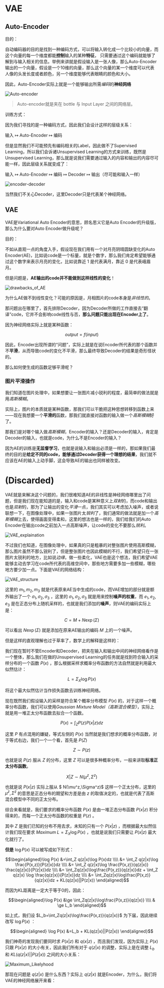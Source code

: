 # VAE
## Auto-Encoder

目的：

自动编码器的目的是找到一种编码方式，可以将输入转化成一个比较小的向量，而这个向量的每一个维度都能**控制**输入的某种**特征**， 只需要通过这个编码就能够了解到与输入相关的信息。举例来讲就是假设输入是一张人像，那么Auto-Encoder输出的一个向量，假设是一个10维的向量，那么这个向量的某一个维度可以代表人像的头发长度或者颜色，另一个维度能够代表眼睛的颜色和大小。

因此，Auto-Encoder实际上就是一个能够输出所需*编码*的**神经网络**

![Auto-encoder](./images/auto-encoder.png)

> Auto-encoder就是夹在 bottle 与 Input Layer 之间的网络层。

训练方式：

因为我们寻找的是一种编码方式，因此我们会设计这样的层级关系：

输入 $\mapsto$ Auto-Encoder $\mapsto$ 编码 

但是显然我们不可能预先有编码相关的Label，因此做不了Supervised Learning，所以我们会诉诸Unsupervised Learning的方式来训练，既然是Unsupervised Learning，那么就是说我们需要通过输入的内容和输出的内容尽可能一样，因此层级关系就变成了：

输入 $\mapsto$ Auto-Encoder $\mapsto$ 编码 $\mapsto$ Decoder $\mapsto$ 输出（尽可能和输入一样）

![encoder-decoder](./images/autoencoder_1.png)

当然我们不关心Decoder，这里Decoder只是代表某个神经网络。

## VAE
VAE是Variational Auto Encoder的意思，顾名思义它是Auto Encoder的升级版，那么为什么要对Auto Encoder做升级呢？

目的：

不如从直观一点的角度入手，假设现在我们用有一个对月亮阴晴圆缺变化的Auto Encoder(AE)，比如说code是一个标量，就是个数字，那么我们肯定希望能够通过这个数字来表示月亮的变化，比如说靠近 $1$ 是代表满月，靠近 $0$ 是代表峨眉月。

但是问题是，**AE输出的code并不能做到这样线性的变化**！

![drawbacks_of_AE](./images/drawbacks_of_AE.png)

为什么AE做不到线性变化？可能的原因是，月相图片的code本身是*非线性的*。

那问题出在哪里了，首先排除Decoder，因为Decoder所做的工作直接去“翻译”code，它并不会影响code线性与否，**那么问题只能出现在Encoder上了**。

因为神经网络实际上就是某种函数：

$$output = f(input)$$

因此，Encoder出现所谓的“问题”，实际上就是在说Encoder所代表的那个函数并不**平滑**，从而导致code的变化不平滑，那么最终导致Decoder的结果是奇形怪状的。

那么如何使生成的函数足够平滑呢？

### 图片平滑操作
我们知道在图片处理中，如果想要让一张图片减小锐利的程度，最简单的做法就是用*高斯模糊*。

实际上，图片的本质就是某种函数，那我们可以干脆把这种思想转移到函数上来——现在我想要一个**平滑的**函数，那我们就直接对函数的输入做一个*高斯模糊*好了。

那我们是对哪个输入做*高斯模糊*，Encoder的输入？还是Decoder的输入，肯定是Decoder的输入，也就是code，为什么不是Encoder的输入？

因为AE的训练是**无监督学习**，也就是说输入和输出必须是一样的，那如果我们最终的目的是**给定不同的code，能够通过Decoder获得一个理想的结果**，我们就不应该在AE的输入上动手脚，这会导致AE的输出也同样被改变。



(Discarded)
======


VAE就是来解决这个问题的，我们很难知道AE的非线性是神经网络哪里出了问题，但是我们现在能知道的是，输入和code是某种意义上*双射*的，而code和输出也是*双射*的，那为了让输出的变化*平滑*一点，我们其实可以考虑加入噪声，或者说联想一下，在图像处理中，如果一张图片太*锐利*了，我们通常的做法就是加一个*高斯模糊*上去，使得画面变得柔和，这里的想法也是一样的，我们给我们的Auto Encoder在输出code之前加入一点高斯噪声，让code的变化不要那么*锐利*。

![VAE_explaination](./images/VAE.png)

不过我们也知道，在图像处理中，如果真的只是粗暴的对整张图片使用高斯模糊，那么图片虽然不那么锐利了，但是整张图片也因此模糊的不行，我们希望只在一张图片太锐利的地方，比如说*边缘*，做一些柔化，VAE也是这个想法，我们希望VAE能够主动去学习在code所代表的高维空间中，那些地方需要多加一些模糊，哪些地方要少加一点。下面是VAE的网络结构：

![VAE_structure](./images/VAE_structure.png)

这里的 $m_1,m_2,m_3$ 就是代表原来AE当中生成的code，而VAE增加的部分就是额外输出了一个 $\sigma_1,\sigma_2,\sigma_3$ ，这里的 $\sigma_1,\sigma_2,\sigma_3$ 就是用来控制**噪声的权重**，而 $e_1, e_2, e_3$ 是在正态分布上随机采样的，也就是我们添加的**噪声**，则VAE的编码实际上是：

$$C=M+N\exp(\Sigma)$$

可以看出 $N\exp(\Sigma)$ 就是添加在原来AE输出的编码 $M$ 上的一个噪声。

但是这样的直观理解也过于草率了，数学上的解释是这样的：


我们现在暂时不管Encoder和Decoder，把夹在输入和输出中间的神经网络看作是一个整体，那么我们在做的Unsupervised Learning的任务就是找到符合输入的采样分布的一个函数 $P(x)$ ，那么根据采样求概率分布函数的方法自然就是利用最大似然估计：

$$L=\Sigma_X \log P(x)$$

将这个最大似然估计当作损失函数去训练神经网络。

现在既然我们假设输入的采样是符合某个概率分布模型 $P(x)$ 的，对于这样一个概率分布函数，我们可以使用*Gaussian Mixture Model（高斯混合模型）*，实际上就是用一堆正太分布函数去拟合一个函数。

$$P(x)=\int_ZP(z)P(x|z)dz$$

这里 $P$ 有点混用的嫌疑，等式左侧的 $P(x)$ 当然就是我们想求的概率分布函数，对于等式右边，我们一个一个看，首先是 $P(Z)$ 

$$Z\sim P(z)$$

也就是说 $P(z)$ 服从 $Z$ 的分布，这里 $Z$ 可以是很多种概率分布，一般来讲取**标准正太分布函数**。

$$X|Z\sim N(\mu^z,\Sigma^z)$$

也就是说 $P(x|z)$ 实际上服从 $ N(\mu^z,\Sigma^z)$ 这样一个正太分布，这里的 $\mu^z,\Sigma^z$ 的意思是正态分布的期望和方差是由 $z$ 的取值决定的，也就是代表了高斯混合模型中不同的正太分布。

综合来看就是，我们要求的概率分布函数 $P(x)$ 是由一堆正态分布函数 $P(x|z)$ 积分得来的，而每一个正太分布函数的权重是 $P(z)$ 。

其中 $Z$ 是我们已知的分布不用去求，未知的只有一个 $P(x|z)$ ，而根据最大似然估计我们现在要求 $Maximum \;L=\Sigma_X \log P(x)$ ，也就是说我们只需要让 $P(x|z)$ 最大化就行了。

**但是** $\log P(x)$ 可以被写成如下形式：

$$\begin{aligned}\log P(x) &=\int_Z q(z|x)\log P(x)dz \\\\ &= \int_Z q(z|x)\log \frac{P(x,z)}{P(z|x)}dz \\\\ &= \int_Z q(z|x)\log \frac{P(x,z)}{q(z|x)} \frac{q(z|x)}{P(z|x)}dz \\\\ &= \int_Zq(z|x)\log\frac{P(x,z)}{q(z|x)}dz + \int_Z q(z|x) \log \frac{q(z|x)}{P(z|x)}dz \\\\ &= \int_Zq(z|x)\log\frac{P(x,z)}{q(z|x)}dz + KL(q(z|x)||P(z|x)) \end{aligned}$$

而因为KL距离是一定大于等于0的，因此：

$$\begin{aligned}\log P(x) &\ge \int_Zq(z|x)\log\frac{P(x,z)}{q(z|x)} \\\\ & \ge L_b \end{aligned}$$

如上式，我们设 $L_b=\int_Zq(z|x)\log\frac{P(x,z)}{q(z|x)}$ 为下届，因此继续改写 $\log P(x)$ ：

$$\begin{aligned} \log P(x) &=L_b + KL(q(z|x)||P(z|x)) \end{aligned}$$

我们神奇的发现我们要同时求 $P(x|z)$ 和 $q(x|z)$ ，而且我们发现，因为实际上 $P(x)$ 只跟 $P(x|z)$ 的大小有关，因此我们所有对于 $q(z|x)$ 的调整，实际上是在调整 $L_b$ 和 $KL(q(z|x)||P(z|x))$ 之间的大小关系：

![Maximum_Likelyhood](./images/Maximum_Likelyhood.png)

那现在问题是 $q(z|x)$ 是什么东西？实际上 $q(z|x)$ 就是Encoder，为什么，我们将VAE的神经网络展开来看：